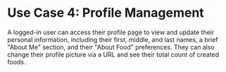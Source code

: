 # Use Case 4: Profile Management

A logged-in user can access their profile page to view and update their personal information, including their first, middle, and last names, a brief "About Me" section, and their "About Food" preferences. They can also change their profile picture via a URL and see their total count of created foods.